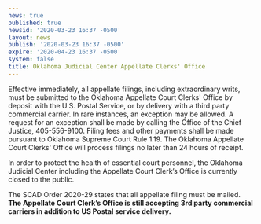 ```yaml
---
news: true
published: true
newsid: '2020-03-23 16:37 -0500'
layout: news
publish: '2020-03-23 16:37 -0500'
expire: '2020-04-23 16:37 -0500'
system: false
title: Oklahoma Judicial Center Appellate Clerks' Office
---
```

Effective immediately, all appellate filings, including extraordinary writs, must be submitted to the Oklahoma Appellate Court Clerks' Office by deposit with the U.S. Postal Service, or by delivery with a third party commercial carrier. In rare instances, an exception may be allowed. A request for an exception shall be made by calling the Office of the Chief Justice, 405-556-9100. Filing fees and other payments shall be made pursuant to Oklahoma Supreme Court Rule 1.19. The Oklahoma Appellate Court Clerks' Office will process filings no later than 24 hours of receipt.

In order to protect the health of essential court personnel, the Oklahoma Judicial Center including the Appellate Court Clerk’s Office is currently closed to the public.

The SCAD Order 2020-29 states that all appellate filing must be mailed.  
<strong>The Appellate Court Clerk’s Office is  still  accepting 3rd party commercial carriers in addition to US Postal service delivery.</strong>
